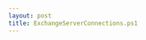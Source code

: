 ```yaml
---
layout: post
title: ExchangeServerConnections.ps1
---
```


<script src="http://gist-it.appspot.com/github.com/BanterBoy/scripts-blog/blob/master/PowerShell/Extras/ExchangeServerConnections.ps1"></script>

